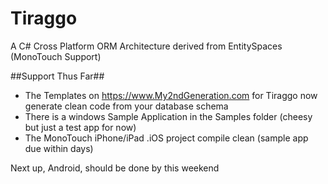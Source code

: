 Tiraggo
=======

A C# Cross Platform ORM Architecture derived from EntitySpaces (MonoTouch Support)

##Support Thus Far##
* The Templates on https://www.My2ndGeneration.com for Tiraggo now generate clean code from your database schema
* There is a windows Sample Application in the Samples folder (cheesy but just a test app for now)
* The MonoTouch iPhone/iPad .iOS project compile clean (sample app due within days)

Next up, Android, should be done by this weekend
